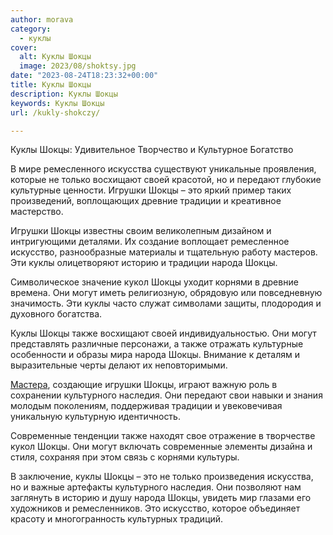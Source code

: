 ```yaml
---
author: morava
category:
  - куклы
cover:
  alt: Куклы Шокцы
  image: 2023/08/shoktsy.jpg
date: "2023-08-24T18:23:32+00:00"
title: Куклы Шокцы
description: Куклы Шокцы
keywords: Куклы Шокцы
url: /kukly-shokczy/

---
```

Куклы Шокцы: Удивительное Творчество и Культурное Богатство

В мире ремесленного искусства существуют уникальные проявления, которые не только восхищают своей красотой, но и передают глубокие культурные ценности. Игрушки Шокцы – это яркий пример таких произведений, воплощающих древние традиции и креативное мастерство.

Игрушки Шокцы известны своим великолепным дизайном и интригующими деталями. Их создание воплощает ремесленное искусство, разнообразные материалы и тщательную работу мастеров. Эти куклы олицетворяют историю и традиции народа Шокцы.

Символическое значение кукол Шокцы уходит корнями в древние времена. Они могут иметь религиозную, обрядовую или повседневную значимость. Эти куклы часто служат символами защиты, плодородия и духовного богатства.

Куклы Шокцы также восхищают своей индивидуальностью. Они могут представлять различные персонажи, а также отражать культурные особенности и образы мира народа Шокцы. Внимание к деталям и выразительные черты делают их неповторимыми.

[Мастера](https://stranamasterov.ru/index.html), создающие игрушки Шокцы, играют важную роль в сохранении культурного наследия. Они передают свои навыки и знания молодым поколениям, поддерживая традиции и увековечивая уникальную культурную идентичность.

Современные тенденции также находят свое отражение в творчестве кукол Шокцы. Они могут включать современные элементы дизайна и стиля, сохраняя при этом связь с корнями культуры.

В заключение, куклы Шокцы – это не только произведения искусства, но и важные артефакты культурного наследия. Они позволяют нам заглянуть в историю и душу народа Шокцы, увидеть мир глазами его художников и ремесленников. Это искусство, которое объединяет красоту и многогранность культурных традиций.
